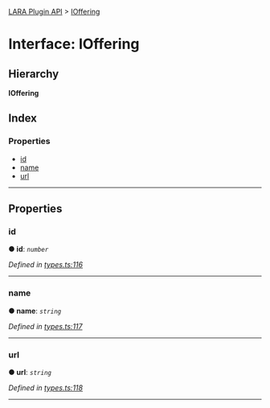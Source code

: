 [LARA Plugin API](../README.md) > [IOffering](../interfaces/ioffering.md)

# Interface: IOffering

## Hierarchy

**IOffering**

## Index

### Properties

* [id](ioffering.md#id)
* [name](ioffering.md#name)
* [url](ioffering.md#url)

---

## Properties

<a id="id"></a>

###  id

**● id**: *`number`*

*Defined in [types.ts:116](https://github.com/concord-consortium/lara/blob/943fab34/lara-typescript/src/plugin-api/types.ts#L116)*

___
<a id="name"></a>

###  name

**● name**: *`string`*

*Defined in [types.ts:117](https://github.com/concord-consortium/lara/blob/943fab34/lara-typescript/src/plugin-api/types.ts#L117)*

___
<a id="url"></a>

###  url

**● url**: *`string`*

*Defined in [types.ts:118](https://github.com/concord-consortium/lara/blob/943fab34/lara-typescript/src/plugin-api/types.ts#L118)*

___

